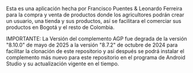 Esta es una aplicación hecha por Francisco Puentes & Leonardo Ferreira para la compra y venta de productos donde los agricultores 
podrán crear un usuario, una tienda y sus productos, así se facilitara el comerciar sus productos en Bogotá y el resto de Colombia.

IMPORTANTE: La Versión del complemento AGP fue degrada de la versión "8.10.0" de mayo de 2025 a la versión "8.7.2" de octubre de 2024 para facilitar la clonación de este repositorio y así después se podrá instalar el complemento más nuevo para este repositorio en el programa de Android Studio y su actualización vigente en el tiempo.

